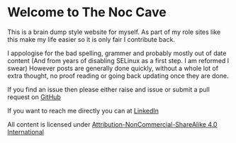 # Welcome to The Noc Cave

This is a brain dump style website for myself. As part of my role sites like this make my life easier so it is only fair I contribute back.

I appologise for the bad spelling, grammer and probably mostly out of date content (And from years of disabling SELinux as a first step. I am reformed I swear) However posts are generally done quickly, without a whole lot of extra thought, no proof reading or going back updating once they are done.

If you find an issue then please either raise and issue or submit a pull request on [GitHub](https://github.com/thenoccave/website)

If you want to reach me directly you can at [LinkedIn](https://www.linkedin.com/in/peter-blackford-7b4b9531/)

All content is licensed under [Attribution-NonCommercial-ShareAlike 4.0 International](https://creativecommons.org/licenses/by-nc-sa/4.0/)
